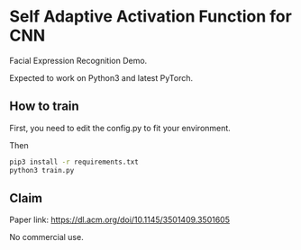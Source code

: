 # Self Adaptive Activation Function for CNN

Facial Expression Recognition Demo.

Expected to work on Python3 and latest PyTorch.

## How to train

First, you need to edit the config.py to fit your environment.

Then

```bash
pip3 install -r requirements.txt
python3 train.py
```

## Claim

Paper link: https://dl.acm.org/doi/10.1145/3501409.3501605

No commercial use.
